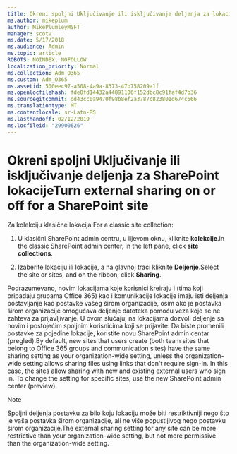 ```yaml
---
title: Okreni spoljni Uključivanje ili isključivanje deljenja za lokaciju
ms.author: mikeplum
author: MikePlumleyMSFT
manager: scotv
ms.date: 5/17/2018
ms.audience: Admin
ms.topic: article
ROBOTS: NOINDEX, NOFOLLOW
localization_priority: Normal
ms.collection: Adm_O365
ms.custom: Adm_O365
ms.assetid: 500eec97-a508-4a9a-8373-47b758209a1f
ms.openlocfilehash: fde0fd14432a44891106f152dbc8c91faf4d7b36
ms.sourcegitcommit: dd43cc0a9470f98b8ef2a3787c823801d674c666
ms.translationtype: MT
ms.contentlocale: sr-Latn-RS
ms.lasthandoff: 02/12/2019
ms.locfileid: "29900626"
---
```

# <a name="turn-external-sharing-on-or-off-for-a-sharepoint-site"></a><span data-ttu-id="5ad04-102">Okreni spoljni Uključivanje ili isključivanje deljenja za SharePoint lokacije</span><span class="sxs-lookup"><span data-stu-id="5ad04-102">Turn external sharing on or off for a SharePoint site</span></span>

<span data-ttu-id="5ad04-103">Za kolekciju klasične lokacija:</span><span class="sxs-lookup"><span data-stu-id="5ad04-103">For a classic site collection:</span></span>
  
1. <span data-ttu-id="5ad04-104">U klasični SharePoint admin centru, u lijevom oknu, kliknite **kolekcije**.</span><span class="sxs-lookup"><span data-stu-id="5ad04-104">In the classic SharePoint admin center, in the left pane, click **site collections**.</span></span>
    
2. <span data-ttu-id="5ad04-105">Izaberite lokaciju ili lokacije, a na glavnoj traci kliknite **Deljenje**.</span><span class="sxs-lookup"><span data-stu-id="5ad04-105">Select the site or sites, and on the ribbon, click **Sharing**.</span></span>
    
<span data-ttu-id="5ad04-p101">Podrazumevano, novim lokacijama koje korisnici kreiraju i (tima koji pripadaju grupama Office 365) kao i komunikacije lokacije imaju isti deljenja postavljanje kao postavke vašeg širom organizacije, osim ako je postavka širom organizacije omogućava deljenje datoteka pomoću veza koje se ne zahteva za prijavljivanje. U ovom slučaju, na lokacijama dozvoli deljenje sa novim i postojećim spoljnim korisnicima koji se prijavite. Da biste promenili postavke za pojedine lokacije, koristite novu SharePoint admin centar (pregled).</span><span class="sxs-lookup"><span data-stu-id="5ad04-p101">By default, new sites that users create (both team sites that belong to Office 365 groups and communication sites) have the same sharing setting as your organization-wide setting, unless the organization-wide setting allows sharing files using links that don't require sign-in. In this case, the sites allow sharing with new and existing external users who sign in. To change the setting for specific sites, use the new SharePoint admin center (preview).</span></span>
  
> [!NOTE]
> <span data-ttu-id="5ad04-109">Spoljni deljenja postavku za bilo koju lokaciju može biti restriktivniji nego što je vaša postavka širom organizacije, ali ne više popustljivog nego postavku širom organizacije.</span><span class="sxs-lookup"><span data-stu-id="5ad04-109">The external sharing setting for any site can be more restrictive than your organization-wide setting, but not more permissive than the organization-wide setting.</span></span> 
  

